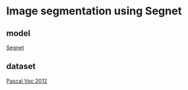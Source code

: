 # Image segmentation using Segnet
## model
[Segnet][0]
## dataset 
[Pascal Voc 2012][1]

[0]: https://arxiv.org/abs/1511.00561
[1]: http://host.robots.ox.ac.uk/pascal/VOC/voc2012/
